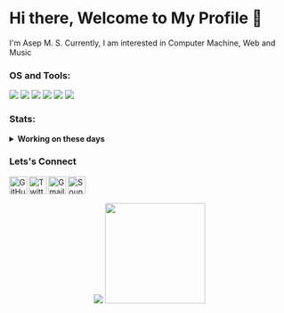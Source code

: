 # Hi there, Welcome to My Profile 👋

I'm Asep M. S. Currently, I am interested in Computer Machine, Web and Music

### OS and Tools:
<p>
  <img src="https://img.shields.io/badge/OS-MacOS-red?&logo=apple" />
  <img src="https://img.shields.io/badge/OS-Linux-yellow?&logo=linux" />
  <img src="https://img.shields.io/badge/OS-Windows-blue?&logo=windows" />
  <img src="https://img.shields.io/badge/Code-Python-purple?&logo=python" />
  <img src="https://img.shields.io/badge/Code-C++-black?&logo=c++" />
  <img src="https://gpvc.arturio.dev/asepms92" />
</p>

### Stats:
<details>
 <summary><strong>Working on these days</strong></summary>
    - 💻 I’m currently learning Python and C/C++ </br>
    - 📫 How to reach me: <a href="asepmsholeh@gmail.com">Email me!</a>  </br>
    - 💬 Ask me about anything.</br>
    - 😄 Pronouns: He/Him </br>
</details>

### Lets's Connect
<a href="https://github.com/asepms92">
	<img width="32" align="left"
		 alt="GitHub profile"
		 src="https://cdn.jsdelivr.net/npm/simple-icons@v3/icons/github.svg">
</a>

<a href="https://twitter.com/asepmscom">
	<img width="32" align="left"
		 alt="Twitter profile"
		 src="https://cdn.jsdelivr.net/npm/simple-icons@v3/icons/twitter.svg">
</a>

<a href="mailto:asepmsholeh@gmail.com">
	<img width="32" align="left"
		 alt="Gmail"
		 src="https://cdn.jsdelivr.net/npm/simple-icons@v3/icons/gmail.svg">
</a>

<a href="https://soundcloud.com/asepmscom">
	<img width="32" align="left"
		 alt="SoundCloud profile"
		 src="https://cdn.jsdelivr.net/npm/simple-icons@v3/icons/soundcloud.svg">
</a>

<br><br>

<p align="center">
  <img src="https://github-readme-stats.vercel.app/api?username=asepms92&bg_color=30,19c9fa,1977fa&title_color=fff&text_color=fff&icon_color=023047&show_icons=true">
  <img src="https://github-readme-stats.vercel.app/api/top-langs/?username=asepms92&layout=compact" height=180 />
</p>

<!--
**asepms92/asepms92** is a ✨ _special_ ✨ repository because its `README.md` (this file) appears on your GitHub profile.

Here are some ideas to get you started:

- 🔭 I’m currently working on ...
- 🌱 I’m currently learning ...
- 👯 I’m looking to collaborate on ...
- 🤔 I’m looking for help with ...
- 💬 Ask me about ...
- 📫 How to reach me: ...
- 😄 Pronouns: ...
- ⚡ Fun fact: ...
-->

